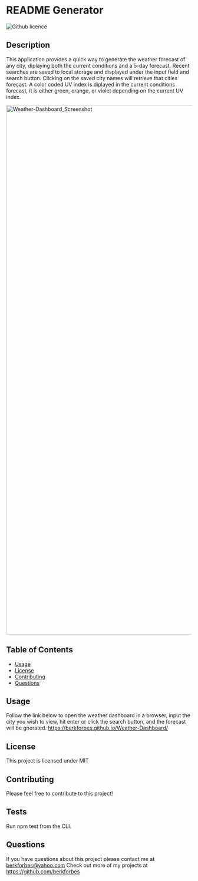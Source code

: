 # README Generator
  ![Github licence](https://img.shields.io/badge/license-MIT-blue.svg)
  
  ## Description
  This application provides a quick way to generate the weather forecast of any city, diplaying both the current conditions and a 5-day forecast. Recent searches are saved to local storage and displayed under the input field and search button. Clicking on the saved city names will retrieve that cities forecast. A color coded UV index is diplayed in the current conditions forecast, it is either green, orange, or violet depending on the current UV index. 
  
<img width="1437" alt="Weather-Dashboard_Screenshot" src="https://user-images.githubusercontent.com/91864476/150088474-1b69b1b4-9e5b-4f81-b2fc-75eea7264e9d.png">

  ## Table of Contents
  - [Usage](#usage)
  - [License](#license)
  - [Contributing](#contributions)
  - [Questions](#questions)

  ## Usage
  Follow the link below to open the weather dashboard in a browser, input the city you wish to view, hit enter or click the search button, and the forecast will be gnerated.
  https://berkforbes.github.io/Weather-Dashboard/

  ## License
  This project is licensed under MIT

  ## Contributing
  Please feel free to contribute to this project!

  ## Tests
  Run npm test from the CLI.

  ## Questions
  If you have questions about this project please contact me at berkforbes@yahoo.com
  Check out more of my projects at https://github.com/berkforbes
  
